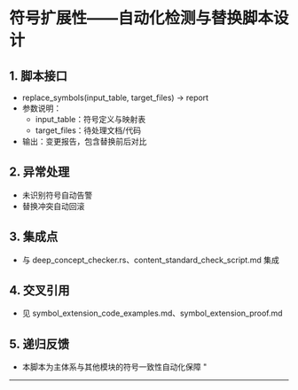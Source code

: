 ﻿# 符号扩展性——自动化检测与替换脚本设计

## 1. 脚本接口

- replace_symbols(input_table, target_files) -> report
- 参数说明：
  - input_table：符号定义与映射表
  - target_files：待处理文档/代码
- 输出：变更报告，包含替换前后对比

## 2. 异常处理

- 未识别符号自动告警
- 替换冲突自动回滚

## 3. 集成点

- 与 deep_concept_checker.rs、content_standard_check_script.md 集成

## 4. 交叉引用

- 见 symbol_extension_code_examples.md、symbol_extension_proof.md

## 5. 递归反馈

- 本脚本为主体系与其他模块的符号一致性自动化保障 "

---

